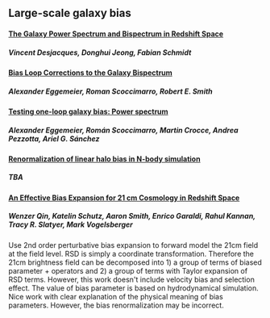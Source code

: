 ## Large-scale galaxy bias

#### [The Galaxy Power Spectrum and Bispectrum in Redshift Space](https://arxiv.org/abs/1806.04015)
##### Vincent Desjacques, Donghui Jeong, Fabian Schmidt




#### [Bias Loop Corrections to the Galaxy Bispectrum](https://arxiv.org/abs/1812.03208)
##### Alexander Eggemeier, Roman Scoccimarro, Robert E. Smith 
 
#### [Testing one-loop galaxy bias: Power spectrum](https://arxiv.org/abs/2006.09729)
##### Alexander Eggemeier, Román Scoccimarro, Martin Crocce, Andrea Pezzotta, Ariel G. Sánchez 

#### [Renormalization of linear halo bias in N-body simulation](https://arxiv.org/abs/1907.03774)
##### TBA

#### [An Effective Bias Expansion for 21 cm Cosmology in Redshift Space](https://arxiv.org/abs/2205.06270)
##### Wenzer Qin, Katelin Schutz, Aaron Smith, Enrico Garaldi, Rahul Kannan, Tracy R. Slatyer, Mark Vogelsberger
Use 2nd order perturbative bias expansion to forward model the 21cm field at the field level. 
RSD is simply a coordinate transformation. Therefore the 21cm brightness field can be decomposed into 1) a group of terms of biased parameter + operators and 2) a group of terms with Taylor expansion of RSD terms. However, this work doesn't include velocity bias and selection effect. 
The value of bias parameter is based on hydrodynamical simulation. 
Nice work with clear explanation of the physical meaning of bias parameters. However, the bias renormalization may be incorrect.
